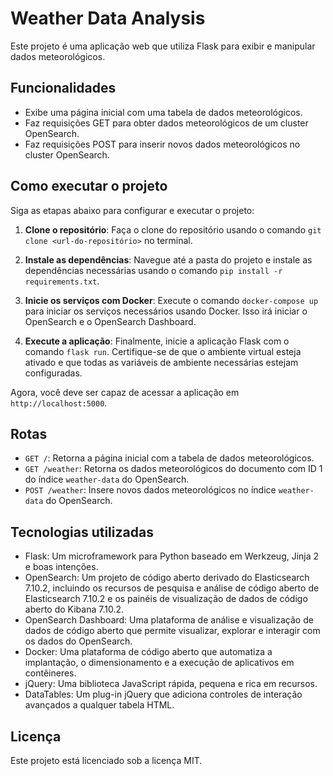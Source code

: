 # Weather Data Analysis

Este projeto é uma aplicação web que utiliza Flask para exibir e manipular dados meteorológicos.

## Funcionalidades

- Exibe uma página inicial com uma tabela de dados meteorológicos.
- Faz requisições GET para obter dados meteorológicos de um cluster OpenSearch.
- Faz requisições POST para inserir novos dados meteorológicos no cluster OpenSearch.

## Como executar o projeto

Siga as etapas abaixo para configurar e executar o projeto:

1. **Clone o repositório**: Faça o clone do repositório usando o comando `git clone <url-do-repositório>` no terminal.

2. **Instale as dependências**: Navegue até a pasta do projeto e instale as dependências necessárias usando o comando `pip install -r requirements.txt`.

3. **Inicie os serviços com Docker**: Execute o comando `docker-compose up` para iniciar os serviços necessários usando Docker. Isso irá iniciar o OpenSearch e o OpenSearch Dashboard.

4. **Execute a aplicação**: Finalmente, inicie a aplicação Flask com o comando `flask run`. Certifique-se de que o ambiente virtual esteja ativado e que todas as variáveis de ambiente necessárias estejam configuradas.

Agora, você deve ser capaz de acessar a aplicação em `http://localhost:5000`.

## Rotas

- `GET /`: Retorna a página inicial com a tabela de dados meteorológicos.
- `GET /weather`: Retorna os dados meteorológicos do documento com ID 1 do índice `weather-data` do OpenSearch.
- `POST /weather`: Insere novos dados meteorológicos no índice `weather-data` do OpenSearch.

## Tecnologias utilizadas

- Flask: Um microframework para Python baseado em Werkzeug, Jinja 2 e boas intenções.
- OpenSearch: Um projeto de código aberto derivado do Elasticsearch 7.10.2, incluindo os recursos de pesquisa e análise de código aberto de Elasticsearch 7.10.2 e os painéis de visualização de dados de código aberto do Kibana 7.10.2.
- OpenSearch Dashboard: Uma plataforma de análise e visualização de dados de código aberto que permite visualizar, explorar e interagir com os dados do OpenSearch.
- Docker: Uma plataforma de código aberto que automatiza a implantação, o dimensionamento e a execução de aplicativos em contêineres.
- jQuery: Uma biblioteca JavaScript rápida, pequena e rica em recursos.
- DataTables: Um plug-in jQuery que adiciona controles de interação avançados a qualquer tabela HTML.

## Licença

Este projeto está licenciado sob a licença MIT.
